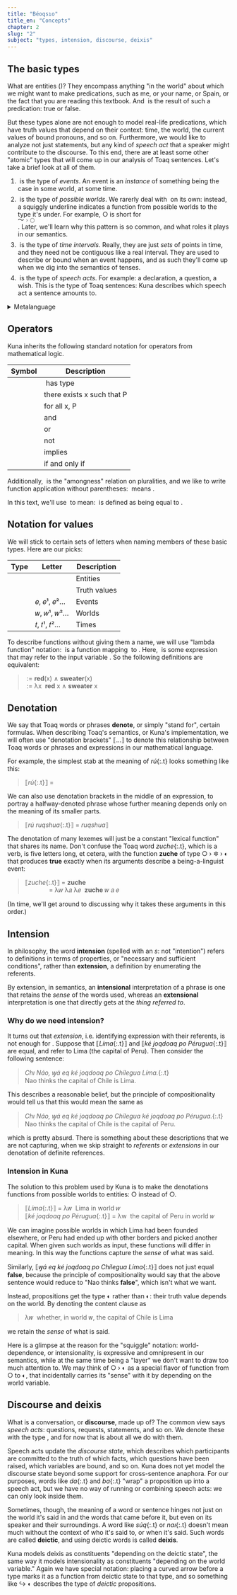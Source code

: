 ```yaml
---
title: "Béoqsıo"
title_en: "Concepts"
chapter: 2
slug: "2"
subject: "types, intension, discourse, deixis"
---
```


## The basic types

What are entities (<math>○</math>)? They encompass anything "in the world" about which we might want to make predications, such as me, or your name, or Spain, or the fact that you are reading this textbook. And <math>◐</math> is the result of such a predication: true or false.

But these types alone are not enough to model real-life predications, which have truth values that depend on their context: time, the world, the current values of bound pronouns, and so on. Furthermore, we would like to analyze not just statements, but any kind of _speech act_ that a speaker might contribute to the discourse. To this end, there are at least some other "atomic" types that will come up in our analysis of Toaq sentences. Let's take a brief look at all of them.

<ol style="gap:0.5em;display:flex;flex-direction:column;">
<li><math>✲</math> is the type of <em>events</em>. An event is an <em>instance</em> of something being the case in some world, at some time.</li>
<li><math>〜</math> is the type of <em>possible worlds</em>. We rarerly deal with <math>〜</math> on its own: instead, a squiggly underline indicates a function from possible worlds to the type it's under. For example, <span class=int>○</span> is short for <div class="kuna-math-container"><math><mrow><mi>〜</mi><mo>›</mo><mi>○</mi></mrow></math></div>. Later, we'll learn why this pattern is so common, and what roles it plays in our semantics.</li>
<li><math>🕔</math> is the type of <em>time intervals</em>. Really, they are just <em>sets</em> of points in time, and they need not be contiguous like a real interval. They are used to describe or bound when an event happens, and as such they'll come up when we dig into the semantics of tenses.</li>
<li><math>!</math> is the type of <em>speech acts</em>. For example: a declaration, a question, a wish. This is the type of Toaq sentences: Kuna describes which speech act a sentence amounts to.</li>
</ol>


<details class="aside semantics" markdown="1">
<summary>Metalanguage</summary>
If entities encompass anything in the world, why don't they encompass events or time intervals? Why isn't everything type <math>○</math>?

There are, in fact, entities corresponding to such things. When we talk about _ké jıaq_{:.t} or _ké hora_{:.t}, they are entities just as _ké kune_{:.t} and _ké sıo_{:.t} are. The distinction is rather made in the **metalanguage**; the symbolic language we are describing right now, which Kuna uses to talk _about_ Toaq. So <math>○</math> refers to any such things as described _in Toaq_, where they can be subjects and objects and referents of pronouns, and <math>🕔</math> refers to time intervals _only_ in the context of describing the underlying behavior of tenses for Kuna to understand and manipulate.

Making the distinction between <math>○</math> and other types helps the semantics be "type-directed" without confusing the language for the metalanguage. It also keeps us from running into issues when denoting things like "this sentence is false":

</details>

## Operators

Kuna inherits the following standard notation for operators from mathematical logic.

| Symbol | Description |
| :---: | --- |
| <math>e : ✲</math> | <math>e</math> has type <math>✲</math> |
| <math>∃x P</math> | there exists x such that P |
| <math>∀x P</math> | for all x, P |
| <math>∧</math> | and |
| <math>∨</math> | or |
| <math>¬</math> | not |
| <math>→</math> | implies |
| <math>↔</math> | if and only if |

Additionally, <math>≺</math> is the "amongness" relation on pluralities, and we like to write function application without parentheses: <math>f g h ∧ x y</math> means <math>(f(g))(h) ∧ x(y)</math>.

In this text, we'll use <math>x := y</math> to mean: <math>x</math> is defined as being equal to <math>y</math>.

## Notation for values

We will stick to certain sets of letters when naming members of these basic types. Here are our picks:

| Type | Letter | Description |
| --- | --- | --- |
| <math>○</math> | <math>𝑎, 𝑏, 𝑐…</math> | Entities |
| <math>◐</math> | <math>𝑃, 𝑄, 𝑅…</math> | Truth values |
| <math>✲</math> | 𝑒, 𝑒¹, 𝑒²… | Events |
| <math>〜</math> | 𝑤, 𝑤¹, 𝑤²… | Worlds | 
| <math>🕔</math> | 𝑡, 𝑡¹, 𝑡²… | Times |

To describe functions without giving them a name, we will use "lambda function" notation: <math>λx E</math> is a function mapping <math>x</math> to <math>E</math>. Here, <math>E</math> is some expression that may refer to the input variable <math>x</math>. So the following definitions are equivalent:

<blockquote><math>f(x)</math> := <b>red</b>(x) ∧ <b>sweater</b>(x)<br><math>f<mphantom>(x)</mphantom></math> := λx&nbsp; <b>red</b> x ∧ <b>sweater</b> x</blockquote>

## Denotation

We say that Toaq words or phrases **denote**, or simply "stand for", certain formulas. When describing Toaq's semantics, or Kuna's implementation, we will often use "denotation brackets" ⟦…⟧ to denote this relationship between Toaq words or phrases and expressions in our mathematical language.

For example, the simplest stab at the meaning of _rú_{:.t} looks something like this:

> ⟦_rú_{:.t}⟧ = <math>λ𝑃 λ𝑄&nbsp; 𝑄 ∧ 𝑃</math>

We can also use denotation brackets in the middle of an expression, to portray a halfway-denoted phrase whose further meaning depends only on the meaning of its smaller parts.

> ⟦_rú ruqshua_{:.t}⟧ = <math>λ𝑄&nbsp; 𝑄 ∧ ⟦<i class=t>ruqshua</i>⟧</math>

The denotation of many lexemes will just be a constant "lexical function" that shares its name. Don't confuse the Toaq word _zuche_{:.t}, which is a verb, is five letters long, et cetera, with the function **zuche** of type <span class=int>○ › ✲ › ◐</span> that produces **true** exactly when its arguments describe a being-a-linguist event:

> ⟦_zuche_{:.t}⟧ = **zuche**<br>
> <span style="display:inline-flex;width:3.6em"></span> = λ𝑤 λ𝑎 λ𝑒&nbsp; **zuche** 𝑤 𝑎 𝑒

(In time, we'll get around to discussing why it takes these arguments in this order.)

## Intension

In philosophy, the word **intension** (spelled with an _s_: not "intention") refers to definitions in terms of properties, or "necessary and sufficient conditions", rather than **extension**, a definition by enumerating the referents.

By extension, in semantics, an **intensional** interpretation of a phrase is one that retains the _sense_ of the words used, whereas an **extensional** interpretation is one that directly gets at the _thing referred to_.

### Why do we need intension?

It turns out that _extension_, i.e. identifying expression with their referents, is not enough for . Suppose that ⟦_Líma_{:.t}⟧ and ⟦_ké joqdoaq po Pérugua_{:.t}⟧ are equal, and refer to Lima (the capital of Peru). Then consider the following sentence:

> _Chı Náo, ꝡá eq ké joqdoaq po Chílegua Líma._{:.t}<br>
> Nao thinks the capital of Chile is Lima.

This describes a reasonable belief, but the principle of compositionality would tell us that this would mean the same as

> _Chı Náo, ꝡá eq ké joqdoaq po Chílegua ké joqdoaq po Pérugua._{:.t}<br>
> Nao thinks the capital of Chile is the capital of Peru.

which is pretty absurd. There is something about these descriptions that we are not capturing, when we skip straight to _referents_ or _extensions_ in our denotation of definite references.

### Intension in Kuna

The solution to this problem used by Kuna is to make the denotations functions from possible worlds to entities: <span class=int>○</span> instead of ○.

> ⟦_Líma_{:.t}⟧ = λ𝑤&nbsp; Lima in world 𝑤<br>
> ⟦_ké joqdoaq po Pérugua_{:.t}⟧ = λw&nbsp; the capital of Peru in world 𝑤

We can imagine possible worlds in which Lima had been founded elsewhere, or Peru had ended up with other borders and picked another capital. When given such worlds as input, these functions will differ in meaning. In this way the functions capture the _sense_ of what was said.

Similarly, ⟦_ꝡá eq ké joqdoaq po Chílegua Líma_{:.t}⟧ does not just equal **false**, because the principle of compositionality would say that the above sentence would reduce to "Nao thinks **false**", which isn't what we want.

Instead, propositions get the type <span class=int>◐</span> rather than ◐: their truth value depends on the world. By denoting the content clause as

> λ𝑤&nbsp; whether, in world 𝑤, the capital of Chile is Lima

we retain the _sense_ of what is said.

Here is a glimpse at the reason for the "squiggle" notation: world-dependence, or intensionality, is expressive and omnipresent in our semantics, while at the same time being a "layer" we don't want to draw too much attention to. We may think of <span class=int>○ › ◐</span> as a special flavor of function from ○ to ◐, that incidentally carries its "sense" with it by depending on the world variable. 

## Discourse and deixis

What is a conversation, or **discourse**, made up of? The common view says _speech acts_: questions, requests, statements, and so on. We denote these with the type <math>!</math>, and for now that is about all we do with them.

Speech acts update the _discourse state_, which describes which participants are committed to the truth of which facts, which questions have been raised, which variables are bound, and so on. Kuna does not yet model the discourse state beyond some support for cross-sentence anaphora. For our purposes, words like _da_{:.t} and _ba_{:.t} "wrap" a proposition up into a speech act, but we have no way of running or combining speech acts: we can only look inside them.

Sometimes, though, the meaning of a word or sentence hinges not just on the world it's said in and the words that came before it, but even on its speaker and their surroundings. A word like _súq_{:.t} or _naı_{:.t} doesn't mean much without the context of who it's said to, or when it's said. Such words are called **deictic**, and using deictic words is called **deixis**.

Kuna models deixis as constituents "depending on the deictic state", the same way it models intensionality as constituents "depending on the world variable." Again we have special notation: placing a curved arrow before a type marks it as a function from deictic state to that type, and so something like ↪ <span class=int>◐</span> describes the type of _deictic_ propositions.
